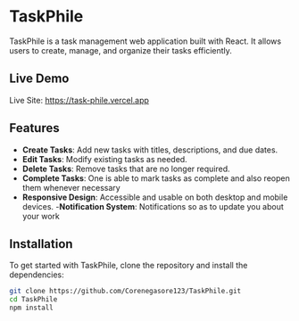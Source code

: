 # TaskPhile

TaskPhile is a task management web application built with React. It allows users to create, manage, and organize their tasks efficiently.

## Live Demo
Live Site: https://task-phile.vercel.app

## Features

- **Create Tasks**: Add new tasks with titles, descriptions, and due dates.
- **Edit Tasks**: Modify existing tasks as needed.
- **Delete Tasks**: Remove tasks that are no longer required.
- **Complete Tasks**: One is able to mark tasks as complete and also reopen them whenever necessary
- **Responsive Design**: Accessible and usable on both desktop and mobile devices.
-**Notification System**: Notifications so as to update you about your work


## Installation

To get started with TaskPhile, clone the repository and install the dependencies:

```bash
git clone https://github.com/Corenegasore123/TaskPhile.git
cd TaskPhile
npm install

